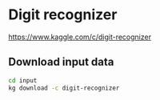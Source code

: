 # Digit recognizer

https://www.kaggle.com/c/digit-recognizer

## Download input data

```sh
cd input
kg download -c digit-recognizer
```
